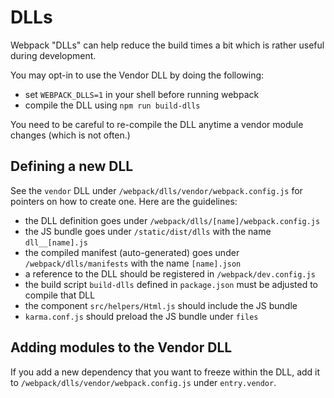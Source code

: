 # DLLs

Webpack "DLLs" can help reduce the build times a bit which is rather useful
during development.

You may opt-in to use the Vendor DLL by doing the following:

- set `WEBPACK_DLLS=1` in your shell before running webpack
- compile the DLL using `npm run build-dlls`

You need to be careful to re-compile the DLL anytime a vendor module changes 
(which is not often.)

## Defining a new DLL

See the `vendor` DLL under `/webpack/dlls/vendor/webpack.config.js` for 
pointers on how to create one. Here are the guidelines:

- the DLL definition goes under `/webpack/dlls/[name]/webpack.config.js`
- the JS bundle goes under `/static/dist/dlls` with the name `dll__[name].js`
- the compiled manifest (auto-generated) goes under `/webpack/dlls/manifests`
  with the name `[name].json`
- a reference to the DLL should be registered in `/webpack/dev.config.js`
- the build script `build-dlls` defined in `package.json` must be adjusted to compile that DLL
- the component `src/helpers/Html.js` should include the JS bundle
- `karma.conf.js` should preload the JS bundle under `files`

## Adding modules to the Vendor DLL

If you add a new dependency that you want to freeze within the DLL, add it
to `/webpack/dlls/vendor/webpack.config.js` under `entry.vendor`.